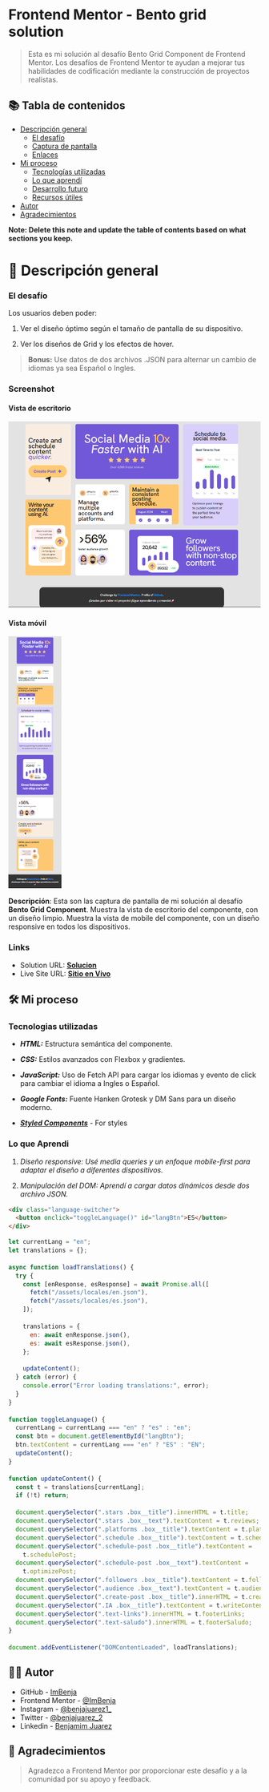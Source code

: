 # Frontend Mentor - Bento grid solution

> Esta es mi solución al desafío Bento Grid Component de Frontend Mentor. Los desafíos de Frontend Mentor te ayudan a mejorar tus habilidades de codificación mediante la construcción de proyectos realistas.

## 📚 Tabla de contenidos

- [Descripción general](#Descripción-general)
  - [El desafío](#the-challenge)
  - [Captura de pantalla](#screenshot)
  - [Enlaces](#links)
- [Mi proceso](#my-process)
  - [Tecnologías utilizadas](#built-with)
  - [Lo que aprendí](#what-i-learned)
  - [Desarrollo futuro](#continued-development)
  - [Recursos útiles](#useful-resources)
- [Autor](#author)
- [Agradecimientos](#acknowledgments)

**Note: Delete this note and update the table of contents based on what sections you keep.**

# 📖 Descripción general

### El desafío

Los usuarios deben poder:

1. Ver el diseño óptimo según el tamaño de pantalla de su dispositivo.

2. Ver los diseños de Grid y los efectos de hover.

> **Bonus:** Use datos de dos archivos .JSON para alternar un cambio de idiomas ya sea Español o Ingles.

### Screenshot

#### Vista de escritorio

![](../design/results/Desktop-Result.png)

#### Vista móvil

![](../design/results/Mobile-Result.png)

**Descripción**: Esta son las captura de pantalla de mi solución al desafío **Bento Grid Component**. Muestra la vista de escritorio del componente, con un diseño limpio. Muestra la vista de mobile del componente, con un diseño responsive en todos los dispositivos.

### Links

- Solution URL: [**Solucion**](https://github.com/ImBenja/Frontend-Challenges/tree/main/Junior/Free/01-bento-grid-component)
- Live Site URL: [**Sitio en Vivo**](https://component-bento-grid.netlify.app/)

## 🛠️ Mi proceso

### Tecnologias utilizadas

- **_HTML:_** Estructura semántica del componente.

- **_CSS:_** Estilos avanzados con Flexbox y gradientes.

- **_JavaScript:_** Uso de Fetch API para cargar los idiomas y evento de click para cambiar el idioma a Ingles o Español.

- **_Google Fonts:_** Fuente Hanken Grotesk y DM Sans para un diseño moderno.

- [**_Styled Components_**](https://styled-components.com/) - For styles

### Lo que Aprendi

1. _Diseño responsive: Usé media queries y un enfoque mobile-first para adaptar el diseño a diferentes dispositivos._

2. _Manipulación del DOM: Aprendí a cargar datos dinámicos desde dos archivo JSON._

```html
<div class="language-switcher">
  <button onclick="toggleLanguage()" id="langBtn">ES</button>
</div>
```

```js
let currentLang = "en";
let translations = {};

async function loadTranslations() {
  try {
    const [enResponse, esResponse] = await Promise.all([
      fetch("/assets/locales/en.json"),
      fetch("/assets/locales/es.json"),
    ]);

    translations = {
      en: await enResponse.json(),
      es: await esResponse.json(),
    };

    updateContent();
  } catch (error) {
    console.error("Error loading translations:", error);
  }
}

function toggleLanguage() {
  currentLang = currentLang === "en" ? "es" : "en";
  const btn = document.getElementById("langBtn");
  btn.textContent = currentLang === "en" ? "ES" : "EN";
  updateContent();
}

function updateContent() {
  const t = translations[currentLang];
  if (!t) return;

  document.querySelector(".stars .box__title").innerHTML = t.title;
  document.querySelector(".stars .box__text").textContent = t.reviews;
  document.querySelector(".platforms .box__title").textContent = t.platforms;
  document.querySelector(".schedule .box__title").textContent = t.schedule;
  document.querySelector(".schedule-post .box__title").textContent =
    t.schedulePost;
  document.querySelector(".schedule-post .box__text").textContent =
    t.optimizePost;
  document.querySelector(".followers .box__title").textContent = t.followers;
  document.querySelector(".audience .box__text").textContent = t.audienceGrowth;
  document.querySelector(".create-post .box__title").innerHTML = t.createPost;
  document.querySelector(".IA .box__title").textContent = t.writeContent;
  document.querySelector(".text-links").innerHTML = t.footerLinks;
  document.querySelector(".text-saludo").innerHTML = t.footerSaludo;
}

document.addEventListener("DOMContentLoaded", loadTranslations);
```

## 👨‍💻 Autor

- GitHub - [ImBenja](https://github.com/ImBenja)
- Frontend Mentor - [@ImBenja](https://www.frontendmentor.io/profile/ImBenja)
- Instagram - [@benjajuarez1\_](https://www.instagram.com/benjajuarez1_/?hl=es)
- Twitter - [@benjajuarez_2](https://x.com/benjajuarez_2)
- Linkedin - [Benjamim Juarez](https://www.linkedin.com/in/benjam%C3%ADn-ju%C3%A1rez-b712592b8/)

## 🙏 Agradecimientos

> Agradezco a Frontend Mentor por proporcionar este desafío y a la comunidad por su apoyo y feedback.
